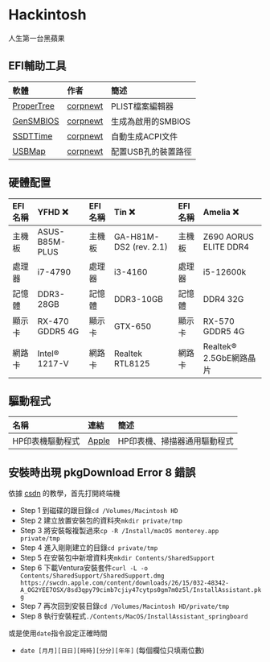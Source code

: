 # Hackintosh
人生第一台黑蘋果

## EFI輔助工具
| 軟體                                                 | 作者                                     | 簡述              |
| :--------------------------------------------------- |:----------------------------------------| :-----------------|
| [ProperTree](https://github.com/corpnewt/ProperTree) | [corpnewt](https://github.com/corpnewt) | PLIST檔案編輯器    |
| [GenSMBIOS](https://github.com/corpnewt/GenSMBIOS)   | [corpnewt](https://github.com/corpnewt) | 生成為啟用的SMBIOS |
| [SSDTTime](https://github.com/corpnewt/SSDTTime)     | [corpnewt](https://github.com/corpnewt) | 自動生成ACPI文件   |
| [USBMap](https://github.com/corpnewt/USBMap)         | [corpnewt](https://github.com/corpnewt) | 配置USB孔的裝置路徑 |

## 硬體配置
| EFI名稱| YFHD ❌        |    EFI名稱| Tin ❌                |     EFI名稱| Amelia ❌             |
| :----- |:---------------|    :----- |:----------------------|     :----- |:----------------------|
| 主機板 | ASUS-B85M-PLUS |    主機板 | GA-H81M-DS2 (rev. 2.1) |     主機板 | Z690 AORUS ELITE DDR4  |
| 處理器 | i7-4790        |    處理器 | i3-4160                |     處理器 | i5-12600k              |
| 記憶體 | DDR3-28GB      |    記憶體 | DDR3-10GB              |     記憶體 | DDR4 32G               |
| 顯示卡 | RX-470 GDDR5 4G|    顯示卡 | GTX-650                |     顯示卡 | RX-570 GDDR5 4G        |
| 網路卡 | Intel® 1217-V   |    網路卡 | Realtek RTL8125        |     網路卡 | Realtek® 2.5GbE網路晶片 |

## 驅動程式
| 名稱            | 連結                                                                       | 簡述                        |
| :-----          |:---------------                                                            |    :-----                  |
| HP印表機驅動程式 | [Apple](https://support.apple.com/kb/DL1888?viewlocale=zh_TW&locale=en_US) | HP印表機、掃描器通用驅動程式 |

## 安裝時出現 pkgDownload Error 8 錯誤
依據 [csdn](https://blog.csdn.net/qq_38017558/article/details/123171466) 的教學，首先打開終端機

- Step 1 到磁碟的跟目錄``cd /Volumes/Macintosh HD``
- Step 2 建立放置安裝包的資料夾``mkdir private/tmp``
- Step 3 將安裝報複製過來``cp -R /Install/macOS monterey.app private/tmp``
- Step 4 進入剛剛建立的目錄``cd private/tmp``
- Step 5 在安裝包中新增資料夾``mkdir Contents/SharedSupport``
- Step 6 下載Ventura安裝套件``curl -L -o Contents/SharedSupport/SharedSupport.dmg https://swcdn.apple.com/content/downloads/26/15/032-48342-A_OG2YEE7OSX/8sd3qpy79cimb7cjiy47cytps0gm7m0z5l/InstallAssistant.pkg``
- Step 7 再次回到安裝目錄``cd /Volumes/Macintosh HD/private/tmp``
- Step 8 執行安裝程式``./Contents/MacOS/InstallAssistant_springboard``

或是使用``date``指令設定正確時間
- ``date [月月][日日][時時][分分][年年]`` (每個欄位只填兩位數)
